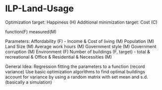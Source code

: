 # ILP-Land-Usage


Optimization target: Happiness (H)
Additional minimization target: Cost (C)

function(F)
measured(M)

Parameters:
Affordability (F) - Income & Cost of living (M)
Population (M)
Land Size (M)
Average work hours (M)
Government style (M)
Government corruption (M)
Environment (F)
Number of buildings (F, target) - total & recreational & Office & Residential & Necessities (M)


General Idea:
Regression fitting the parameters to a function (record variance)
Use basic optimization algorithms to find optimal buildings 
account for variance by using a random matrix with set mean and s.d. (basically a simulation)
